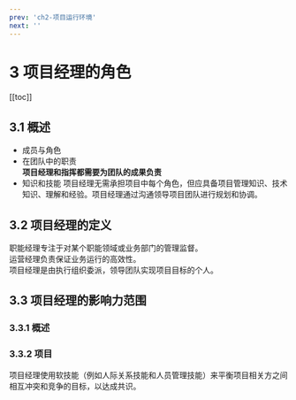 ```yaml
---
prev: 'ch2-项目运行环境'
next: ''
---
```

# 3 项目经理的角色

[[toc]]

## 3.1 概述

* 成员与角色  
* 在团队中的职责  
  **项目经理和指挥都需要为团队的成果负责**
* 知识和技能
  项目经理无需承担项目中每个角色，但应具备项目管理知识、技术知识、理解和经验。项目经理通过沟通领导项目团队进行规划和协调。

## 3.2 项目经理的定义

职能经理专注于对某个职能领域或业务部门的管理监督。  
运营经理负责保证业务运行的高效性。  
项目经理是由执行组织委派，领导团队实现项目目标的个人。

## 3.3 项目经理的影响力范围

### 3.3.1 概述

### 3.3.2 项目

项目经理使用软技能（例如人际关系技能和人员管理技能）来平衡项目相关方之间相互冲突和竞争的目标，以达成共识。

